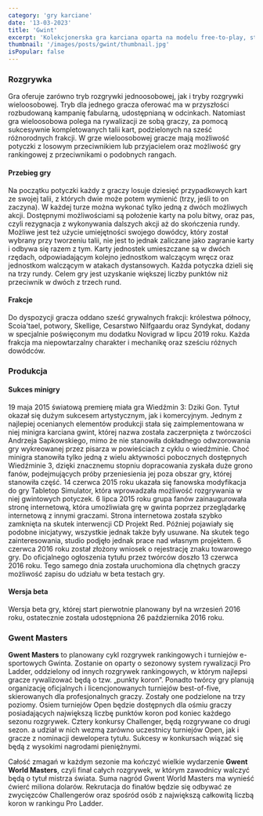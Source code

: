 ```yaml
---
category: 'gry karciane'
date: '13-03-2023'
title: 'Gwint'
excerpt: 'Kolekcjonerska gra karciana oparta na modelu free-to-play, stworzona przez polskie studio CD Projekt Red. Tytuł stanowi samodzielną, bardziej rozbudowaną wersję minigry, która po raz pierwszy pojawiła się w grze Wiedźmin 3: Dziki Gon i szybko okrzyknięta została jedną z najlepszych w historii branży.'
thumbnail: '/images/posts/gwint/thumbnail.jpg'
isPopular: false
---
```


### Rozgrywka

Gra oferuje zarówno tryb rozgrywki jednoosobowej, jak i tryby rozgrywki wieloosobowej. Tryb dla jednego gracza oferować ma w przyszłości rozbudowaną kampanię fabularną, udostępnianą w odcinkach. Natomiast gra wieloosobowa polega na rywalizacji ze sobą graczy, za pomocą sukcesywnie kompletowanych talii kart, podzielonych na sześć różnorodnych frakcji. W grze wieloosobowej gracze mają możliwość potyczki z losowym przeciwnikiem lub przyjacielem oraz możliwość gry rankingowej z przeciwnikami o podobnych rangach.

#### Przebieg gry

Na początku potyczki każdy z graczy losuje dziesięć przypadkowych kart ze swojej talii, z których dwie może potem wymienić (trzy, jeśli to on zaczyna). W każdej turze można wykonać tylko jedną z dwóch możliwych akcji. Dostępnymi możliwościami są położenie karty na polu bitwy, oraz pas, czyli rezygnacja z wykonywania dalszych akcji aż do skończenia rundy. Możliwe jest też użycie umiejętności swojego dowódcy, który został wybrany przy tworzeniu talii, nie jest to jednak zaliczane jako zagranie karty i odbywa się razem z tym. Karty jednostek umieszczane są w dwóch rzędach, odpowiadającym kolejno jednostkom walczącym wręcz oraz jednostkom walczącym w atakach dystansowych. Każda potyczka dzieli się na trzy rundy. Celem gry jest uzyskanie większej liczby punktów niż przeciwnik w dwóch z trzech rund.

#### Frakcje

Do dyspozycji gracza oddano sześć grywalnych frakcji: królestwa północy, Scoia'tael, potwory, Skellige, Cesarstwo Nilfgaardu oraz Syndykat, dodany w specjalnie poświęconym mu dodatku Novigrad w lipcu 2019 roku. Każda frakcja ma niepowtarzalny charakter i mechanikę oraz sześciu różnych dowódców.

### Produkcja 

#### Sukces minigry 

19 maja 2015 światową premierę miała gra Wiedźmin 3: Dziki Gon. Tytuł okazał się dużym sukcesem artystycznym, jak i komercyjnym. Jednym z najlepiej ocenianych elementów produkcji stała się zaimplementowana w niej minigra karciana gwint, której nazwa została zaczerpnięta z twórczości Andrzeja Sapkowskiego, mimo że nie stanowiła dokładnego odwzorowania gry wykreowanej przez pisarza w powieściach z cyklu o wiedźminie. Choć minigra stanowiła tylko jedną z wielu aktywności pobocznych dostępnych Wiedźminie 3, dzięki znacznemu stopniu dopracowania zyskała duże grono fanów, podejmujących próby przeniesienia jej poza obszar gry, której stanowiła część. 14 czerwca 2015 roku ukazała się fanowska modyfikacja do gry Tabletop Simulator, która wprowadzała możliwość rozgrywania w niej gwintowych potyczek. 6 lipca 2015 roku grupa fanów zainaugurowała stronę internetową, która umożliwiała grę w gwinta poprzez przeglądarkę internetową z innymi graczami. Strona internetowa została szybko zamknięta na skutek interwencji CD Projekt Red. Później pojawiały się podobne inicjatywy, wszystkie jednak także były usuwane. Na skutek tego zainteresowania, studio podjęło jednak prace nad własnym projektem. 6 czerwca 2016 roku został złożony wniosek o rejestrację znaku towarowego gry. Do oficjalnego ogłoszenia tytułu przez twórców doszło 13 czerwca 2016 roku. Tego samego dnia została uruchomiona dla chętnych graczy możliwość zapisu do udziału w beta testach gry.

#### Wersja beta

Wersja beta gry, której start pierwotnie planowany był na wrzesień 2016 roku, ostatecznie została udostępniona 26 października 2016 roku.

### Gwent Masters

**Gwent Masters** to planowany cykl rozgrywek rankingowych i turniejów e-sportowych Gwinta. Zostanie on oparty o sezonowy system rywalizacji Pro Ladder, oddzielony od innych rozgrywek rankingowych, w którym najlepsi gracze rywalizować będą o tzw. „punkty koron”. Ponadto twórcy gry planują organizację oficjalnych i licencjonowanych turniejów best-of-five, skierowanych dla profesjonalnych graczy. Zostały one podzielone na trzy poziomy. Osiem turniejów Open będzie dostępnych dla ośmiu graczy posiadających największą liczbę punktów koron pod koniec każdego sezonu rozgrywek. Cztery konkursy Challenger, będą rozgrywane co drugi sezon. a udział w nich wezmą zarówno uczestnicy turniejów Open, jak i gracze z nominacji dewelopera tytułu. Sukcesy w konkursach wiązać się będą z wysokimi nagrodami pieniężnymi.

Całość zmagań w każdym sezonie ma kończyć wielkie wydarzenie **Gwent World Masters**, czyli finał całych rozgrywek, w którym zawodnicy walczyć będą o tytuł mistrza świata. Suma nagród Gwent World Masters ma wynieść ćwierć miliona dolarów. Rekrutacja do finałów będzie się odbywać ze zwycięzców Challengerów oraz spośród osób z największą całkowitą liczbą koron w rankingu Pro Ladder.

